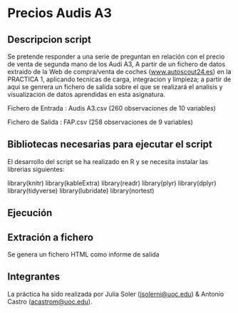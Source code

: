 # Precios Audis A3

## Descripcion script

Se pretende responder a una serie de preguntan en relación con el precio de venta de segunda mano de los Audi A3, A partir de un fichero de datos extraido de la Web de compra/venta de coches (www.autoscout24.es) en la PRACTICA 1, aplicando tecnicas de carga, integracion y limpieza; a partir de aqui se genrera un fichero de salida sobre el que se realizará el analisis y visualizacion de datos aprendidas en esta asignatura. 


Fichero de Entrada : Audis A3.csv (260 observaciones de 10 variables)

Fichero de Salida : FAP.csv (258 observaciones de 9 variables)


## Bibliotecas necesarias para ejecutar el script

El desarrollo del script se ha realizado en R y se necesita instalar las librerias siguientes:

 library(knitr)
library(kableExtra)
 library(readr)
library(plyr)
 library(dplyr)
library(tidyverse)
 library(lubridate)
library(nortest)


## Ejecución


    
    
## Extración a fichero

Se genera un fichero HTML como informe de salida
   
   
## Integrantes   
   La práctica ha sido realizada por Julia Soler (jsolerni@uoc.edu)  & Antonio Castro (acastrom@uoc.edu).
   
